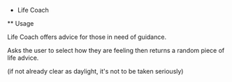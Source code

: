 * Life Coach

** Usage 

Life Coach offers advice for those in need of guidance. 

Asks the user to select how they are feeling then returns a random piece of life advice. 

(if not already clear as daylight, it's not to be taken seriously)

